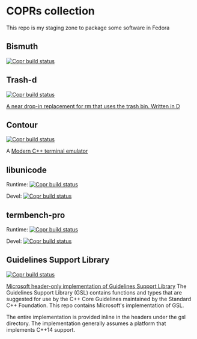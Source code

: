 # COPRs collection

This repo is my staging zone to package some software in Fedora

## Bismuth

[![Copr build status](https://copr.fedorainfracloud.org/coprs/gagbo/bismuth/package/bismuth/status_image/last_build.png)](https://copr.fedorainfracloud.org/coprs/gagbo/bismuth/package/bismuth/)

## Trash-d

[![Copr build status](https://copr.fedorainfracloud.org/coprs/gagbo/trash-d/package/trash-d/status_image/last_build.png)](https://copr.fedorainfracloud.org/coprs/gagbo/trash-d/package/trash-d/)

[A near drop-in replacement for rm that uses the trash bin. Written in D](https://github.com/rushsteve1/trash-d)

## Contour

[![Copr build status](https://copr.fedorainfracloud.org/coprs/gagbo/contour/package/contour/status_image/last_build.png)](https://copr.fedorainfracloud.org/coprs/gagbo/contour/package/contour/)

A [Modern C++ terminal emulator](https://github.com/contour-terminal/contour)

## libunicode

Runtime: [![Copr build status](https://copr.fedorainfracloud.org/coprs/gagbo/contour/package/libunicode/status_image/last_build.png)](https://copr.fedorainfracloud.org/coprs/gagbo/contour/package/libunicode/)

Devel: [![Copr build status](https://copr.fedorainfracloud.org/coprs/gagbo/contour/package/libunicode-devel/status_image/last_build.png)](https://copr.fedorainfracloud.org/coprs/gagbo/contour/package/libunicode-devel/)

## termbench-pro

Runtime: [![Copr build status](https://copr.fedorainfracloud.org/coprs/gagbo/contour/package/termbench-pro/status_image/last_build.png)](https://copr.fedorainfracloud.org/coprs/gagbo/contour/package/termbench-pro/)

Devel: [![Copr build status](https://copr.fedorainfracloud.org/coprs/gagbo/contour/package/termbench-pro-devel/status_image/last_build.png)](https://copr.fedorainfracloud.org/coprs/gagbo/contour/package/termbench-pro-devel/)

## Guidelines Support Library

[![Copr build status](https://copr.fedorainfracloud.org/coprs/gagbo/contour/package/guidelines-support-lib-devel/status_image/last_build.png)](https://copr.fedorainfracloud.org/coprs/gagbo/contour/package/guidelines-support-lib-devel/)

[Microsoft header-only implementation of Guidelines Support Library](https://github.com/microsoft/GSL)
The Guidelines Support Library (GSL) contains functions and types that are
suggested for use by the C++ Core Guidelines maintained by the Standard C++ Foundation.
This repo contains Microsoft's implementation of GSL.

The entire implementation is provided inline in the headers under the gsl directory.
The implementation generally assumes a platform that implements C++14 support.

